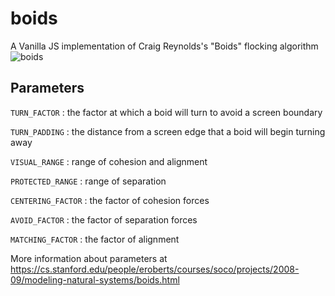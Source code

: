 # boids
A Vanilla JS implementation of Craig Reynolds's "Boids" flocking algorithm
![boids](https://user-images.githubusercontent.com/124934049/218286526-79b405f0-b447-4a1b-b5bf-31b7b33a2ef7.gif)

## Parameters
`TURN_FACTOR` : the factor at which a boid will turn to avoid a screen boundary

`TURN_PADDING` : the distance from a screen edge that a boid will begin turning away

`VISUAL_RANGE` : range of cohesion and alignment

`PROTECTED_RANGE` : range of separation

`CENTERING_FACTOR` : the factor of cohesion forces

`AVOID_FACTOR` : the factor of separation forces

`MATCHING_FACTOR` : the factor of alignment

More information about parameters at https://cs.stanford.edu/people/eroberts/courses/soco/projects/2008-09/modeling-natural-systems/boids.html
